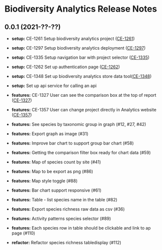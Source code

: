 # Biodiversity Analytics Release Notes

## 0.0.1 (2021-??-??)

* **setup:** CE-1261 Setup biodiversity analytics project ([CE-1261](https://jira.rfcx.org/browse/CE-1261))
* **setup:** CE-1297 Setup biodiversity analytics deployment ([CE-1297](https://jira.rfcx.org/browse/CE-1297))
* **setup:** CE-1335 Setup navigation bar with project selector ([CE-1335](https://jira.rfcx.org/browse/CE-1335))
* **setup:** CE-1262 Set up authentication page ([CE-1262](https://jira.rfcx.org/browse/CE-1262))
* **setup:** CE-1348 Set up biodiversity analytics store data tool([CE-1348](https://jira.rfcx.org/browse/CE-1348))
* **setup:** Set up api service for calling an api

* **features:** CE-1327 User can see the comparison box at the top of report ([CE-1327](https://jira.rfcx.org/browse/CE-1327))
* **features:** CE-1357 User can change project directly in Analytics website ([CE-1357](https://jira.rfcx.org/browse/CE-1357))
* **features:** See species by taxonomic group in graph (#12, #27, #42)
* **features:** Export graph as image (#31)
* **features:** Improve bar chart to support group bar chart (#58)
* **features:** Getting the comparison filter box ready for chart data (#59)
* **features:** Map of species count by site (#41)
* **features:** Map to be export as png (#86)
* **features:** Map style toggle (#88)
* **features:** Bar chart support responsive (#61)
* **features:** Table - list species name in the table (#82)
* **features:** Export species richness raw data as csv (#36)
* **features:** Activity patterns species selector (#89)
* **features:** Each species row in table should be clickable and link to ap page (#110)

* **refactor:** Refactor species richness tabledisplay (#112)

